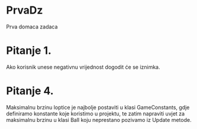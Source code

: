 # PrvaDz
Prva domaca zadaca


# Pitanje 1.
Ako korisnik unese negativnu vrijednost dogodit će se iznimka.

# Pitanje 4.
Maksimalnu brzinu loptice je najbolje postaviti u klasi GameConstants, gdje definiramo konstante koje koristimo u projektu, te zatim 
napraviti uvjet za maksimalnu brzinu u klasi Ball koju neprestano pozivamo iz Update metode.
